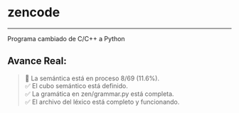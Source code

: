 # zencode
-----------------------------------------------------------

Programa cambiado de C/C++ a Python

## Avance Real:
> 🔲 La semántica está en proceso 8/69 (11.6%).  
> ✅ El cubo semántico está definido.  
> ✅ La gramática en zen/grammar.py está completa.  
> ✅ El archivo del léxico está completo y funcionando.
